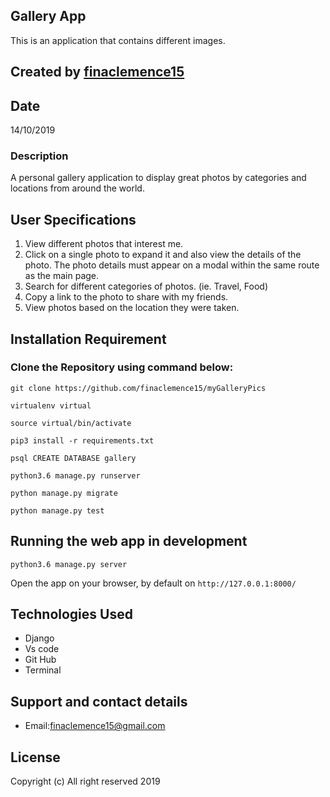 ## Gallery App

This is an application that contains different images.  

## Created by [finaclemence15](https://github.com/finaclemence15)

## Date

14/10/2019

### Description

A personal gallery application to display great photos by categories and locations from around the world.

## User Specifications

1. View different photos that interest me.
2. Click on a single photo to expand it and also view the details of the photo. The photo details must appear on a modal within the same route as the main page.
3. Search for different categories of photos. (ie. Travel, Food)
4. Copy a link to the photo to share with my friends.
5. View photos based on the location they were taken.

 
## Installation Requirement

 ### Clone  the Repository using  command below:

```
git clone https://github.com/finaclemence15/myGalleryPics

virtualenv virtual

source virtual/bin/activate

pip3 install -r requirements.txt

psql CREATE DATABASE gallery

python3.6 manage.py runserver

python manage.py migrate

python manage.py test

```

## Running the web app in development

``` python3.6 manage.py server ```

Open the app on your browser, by default on ``` http://127.0.0.1:8000/ ```

## Technologies Used

* Django
* Vs code
* Git Hub
* Terminal

## Support and contact details

+ Email:finaclemence15@gmail.com

## License

Copyright (c) All right reserved 2019
